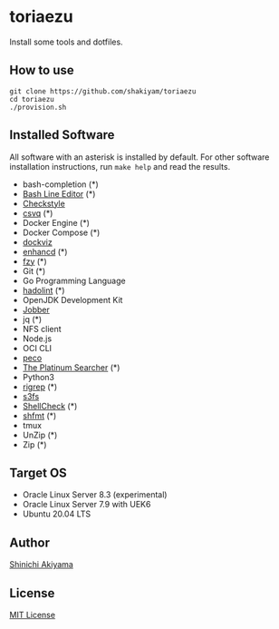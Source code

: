 toriaezu
========

Install some tools and dotfiles.

How to use
----------

```console
git clone https://github.com/shakiyam/toriaezu
cd toriaezu
./provision.sh
```

Installed Software
------------------

All software with an asterisk is installed by default.
For other software installation instructions, run `make help` and read the results.

* bash-completion (*)
* [Bash Line Editor](https://github.com/akinomyoga/ble.sh) (*)
* [Checkstyle](https://github.com/checkstyle/checkstyle)
* [csvq](https://github.com/mithrandie/csvq) (*)
* Docker Engine (*)
* Docker Compose (*)
* [dockviz](https://github.com/justone/dockviz)
* [enhancd](https://github.com/b4b4r07/enhancd) (*)
* [fzy](https://github.com/jhawthorn/fzy) (*)
* Git (*)
* Go Programming Language
* [hadolint](https://github.com/hadolint/hadolint) (*)
* OpenJDK Development Kit
* [Jobber](https://github.com/dshearer/jobber)
* jq (*)
* NFS client
* Node.js
* OCI CLI
* [peco](https://github.com/peco/peco)
* [The Platinum Searcher](https://github.com/monochromegane/the_platinum_searcher) (*)
* Python3
* [rigrep](https://github.com/BurntSushi/ripgrep) (*)
* [s3fs](https://github.com/s3fs-fuse/s3fs-fuse)
* [ShellCheck](https://github.com/koalaman/shellcheck) (*)
* [shfmt](https://github.com/mvdan/sh) (*)
* tmux
* UnZip (*)
* Zip (*)

Target OS
---------

* Oracle Linux Server 8.3 (experimental)
* Oracle Linux Server 7.9 with UEK6
* Ubuntu 20.04 LTS

Author
------

[Shinichi Akiyama](https://github.com/shakiyam)

License
-------

[MIT License](https://opensource.org/licenses/MIT)

